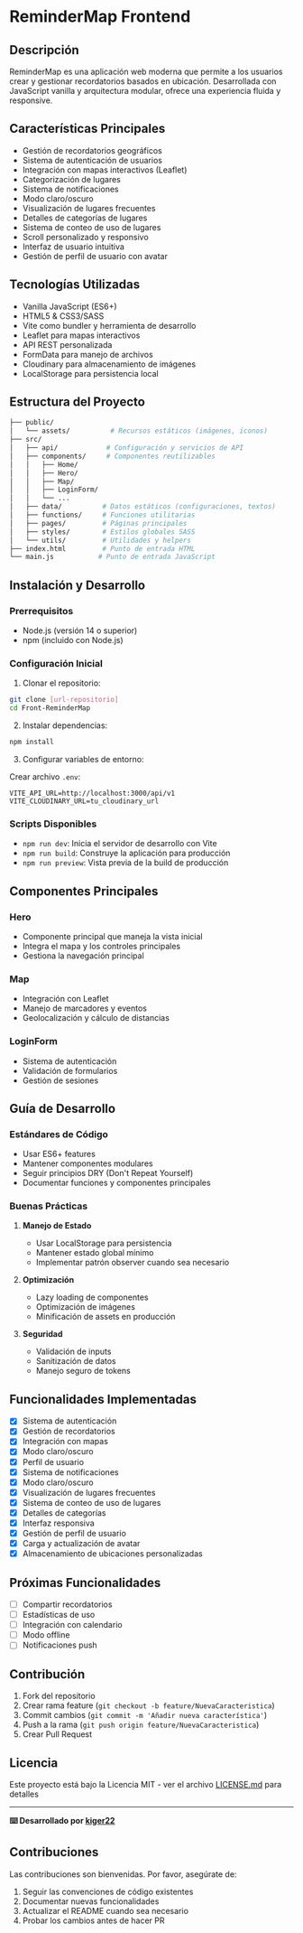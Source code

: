 # ReminderMap Frontend

## Descripción

ReminderMap es una aplicación web moderna que permite a los usuarios crear y gestionar recordatorios basados en ubicación. Desarrollada con JavaScript vanilla y arquitectura modular, ofrece una experiencia fluida y responsive.

## Características Principales

- Gestión de recordatorios geográficos
- Sistema de autenticación de usuarios
- Integración con mapas interactivos (Leaflet)
- Categorización de lugares
- Sistema de notificaciones
- Modo claro/oscuro
- Visualización de lugares frecuentes
- Detalles de categorías de lugares
- Sistema de conteo de uso de lugares
- Scroll personalizado y responsivo
- Interfaz de usuario intuitiva
- Gestión de perfil de usuario con avatar

## Tecnologías Utilizadas

- Vanilla JavaScript (ES6+)
- HTML5 & CSS3/SASS
- Vite como bundler y herramienta de desarrollo
- Leaflet para mapas interactivos
- API REST personalizada
- FormData para manejo de archivos
- Cloudinary para almacenamiento de imágenes
- LocalStorage para persistencia local

## Estructura del Proyecto

```bash
├── public/    
│   └── assets/          # Recursos estáticos (imágenes, iconos)
├── src/
│   ├── api/            # Configuración y servicios de API
│   ├── components/     # Componentes reutilizables
│   │   ├── Home/
│   │   ├── Hero/
│   │   ├── Map/
│   │   ├── LoginForm/
│   │   └── ...
│   ├── data/          # Datos estáticos (configuraciones, textos)
│   ├── functions/     # Funciones utilitarias
│   ├── pages/         # Páginas principales
│   ├── styles/        # Estilos globales SASS
│   └── utils/         # Utilidades y helpers
├── index.html         # Punto de entrada HTML
└── main.js           # Punto de entrada JavaScript
```

## Instalación y Desarrollo

### Prerrequisitos

- Node.js (versión 14 o superior)
- npm (incluido con Node.js)

### Configuración Inicial

1. Clonar el repositorio:

```bash
git clone [url-repositorio]
cd Front-ReminderMap
```

2. Instalar dependencias:

```bash
npm install
```

3. Configurar variables de entorno:

Crear archivo `.env`:

```plaintext
VITE_API_URL=http://localhost:3000/api/v1
VITE_CLOUDINARY_URL=tu_cloudinary_url
```

### Scripts Disponibles

- `npm run dev`: Inicia el servidor de desarrollo con Vite
- `npm run build`: Construye la aplicación para producción
- `npm run preview`: Vista previa de la build de producción

## Componentes Principales

### Hero

- Componente principal que maneja la vista inicial
- Integra el mapa y los controles principales
- Gestiona la navegación principal

### Map

- Integración con Leaflet
- Manejo de marcadores y eventos
- Geolocalización y cálculo de distancias

### LoginForm

- Sistema de autenticación
- Validación de formularios
- Gestión de sesiones

## Guía de Desarrollo

### Estándares de Código

- Usar ES6+ features
- Mantener componentes modulares
- Seguir principios DRY (Don't Repeat Yourself)
- Documentar funciones y componentes principales

### Buenas Prácticas

1. **Manejo de Estado**
   - Usar LocalStorage para persistencia
   - Mantener estado global mínimo
   - Implementar patrón observer cuando sea necesario

2. **Optimización**
   - Lazy loading de componentes
   - Optimización de imágenes
   - Minificación de assets en producción

3. **Seguridad**
   - Validación de inputs
   - Sanitización de datos
   - Manejo seguro de tokens

## Funcionalidades Implementadas

- [x] Sistema de autenticación
- [x] Gestión de recordatorios
- [x] Integración con mapas
- [x] Modo claro/oscuro
- [x] Perfil de usuario
- [x] Sistema de notificaciones
- [x] Modo claro/oscuro
- [x] Visualización de lugares frecuentes
- [x] Sistema de conteo de uso de lugares
- [x] Detalles de categorías
- [x] Interfaz responsiva
- [x] Gestión de perfil de usuario
- [x] Carga y actualización de avatar
- [x] Almacenamiento de ubicaciones personalizadas

## Próximas Funcionalidades

- [ ] Compartir recordatorios
- [ ] Estadísticas de uso
- [ ] Integración con calendario
- [ ] Modo offline
- [ ] Notificaciones push

## Contribución

1. Fork del repositorio
2. Crear rama feature (`git checkout -b feature/NuevaCaracteristica`)
3. Commit cambios (`git commit -m 'Añadir nueva característica'`)
4. Push a la rama (`git push origin feature/NuevaCaracteristica`)
5. Crear Pull Request

## Licencia

Este proyecto está bajo la Licencia MIT - ver el archivo [LICENSE.md](LICENSE.md) para detalles

---

**⌨️ Desarrollado por [kiger22](https://github.com/Kiger22)**

## Contribuciones

Las contribuciones son bienvenidas. Por favor, asegúrate de:

1. Seguir las convenciones de código existentes
2. Documentar nuevas funcionalidades
3. Actualizar el README cuando sea necesario
4. Probar los cambios antes de hacer PR
